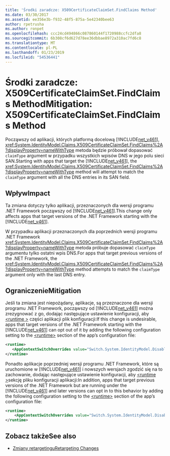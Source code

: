 ```yaml
---
title: 'Środki zaradcze: X509CertificateClaimSet.FindClaims Method'
ms.date: 03/30/2017
ms.assetid: ee356e3b-f932-48f5-875a-5e42340bee63
author: rpetrusha
ms.author: ronpet
ms.openlocfilehash: ccc24cd494866c087860144f1720988ccfc2dfa8
ms.sourcegitcommit: 6b308cf6d627d78ee36dbbae8972a310ac7fd6c8
ms.translationtype: MT
ms.contentlocale: pl-PL
ms.lasthandoff: 01/23/2019
ms.locfileid: "54536441"
---
```

# <a name="mitigation-x509certificateclaimsetfindclaims-method"></a><span data-ttu-id="930ab-102">Środki zaradcze: X509CertificateClaimSet.FindClaims Method</span><span class="sxs-lookup"><span data-stu-id="930ab-102">Mitigation: X509CertificateClaimSet.FindClaims Method</span></span>
<span data-ttu-id="930ab-103">Począwszy od aplikacji, których platformą docelową [!INCLUDE[net_v461](../../../includes/net-v461-md.md)], <xref:System.IdentityModel.Claims.X509CertificateClaimSet.FindClaims%2A?displayProperty=nameWithType> metoda będzie próbował dopasować `claimType` argument w przypadku wszystkich wpisów DNS w jego polu sieci SAN.</span><span class="sxs-lookup"><span data-stu-id="930ab-103">Starting with apps that target the [!INCLUDE[net_v461](../../../includes/net-v461-md.md)],  the <xref:System.IdentityModel.Claims.X509CertificateClaimSet.FindClaims%2A?displayProperty=nameWithType> method will attempt to match the `claimType` argument with all the DNS entries in its SAN field.</span></span>  
  
## <a name="impact"></a><span data-ttu-id="930ab-104">Wpływ</span><span class="sxs-lookup"><span data-stu-id="930ab-104">Impact</span></span>  
 <span data-ttu-id="930ab-105">Ta zmiana dotyczy tylko aplikacji, przeznaczonych dla wersji programu .NET Framework począwszy od [!INCLUDE[net_v461](../../../includes/net-v461-md.md)].</span><span class="sxs-lookup"><span data-stu-id="930ab-105">This change only affects apps that target versions of the .NET Framework starting with the [!INCLUDE[net_v461](../../../includes/net-v461-md.md)].</span></span>  
  
 <span data-ttu-id="930ab-106">W przypadku aplikacji przeznaczonych dla poprzednich wersji programu .NET Framework <xref:System.IdentityModel.Claims.X509CertificateClaimSet.FindClaims%2A?displayProperty=nameWithType> metoda próbuje dopasować `claimType` argumentu tylko ostatni wpis DNS.</span><span class="sxs-lookup"><span data-stu-id="930ab-106">For apps that target previous versions of the .NET Framework, the <xref:System.IdentityModel.Claims.X509CertificateClaimSet.FindClaims%2A?displayProperty=nameWithType> method attempts to match the `claimType` argument only with the last  DNS entry.</span></span>  
  
## <a name="mitigation"></a><span data-ttu-id="930ab-107">Ograniczenie</span><span class="sxs-lookup"><span data-stu-id="930ab-107">Mitigation</span></span>  
 <span data-ttu-id="930ab-108">Jeśli ta zmiana jest niepożądany, aplikacje, są przeznaczone dla wersji programu .NET Framework, począwszy od [!INCLUDE[net_v461](../../../includes/net-v461-md.md)] można zrezygnować z go, dodając następujące ustawienie konfiguracji, aby [ \<runtime >](../../../docs/framework/configure-apps/file-schema/runtime/runtime-element.md) części aplikacji plik konfiguracji:</span><span class="sxs-lookup"><span data-stu-id="930ab-108">If this change is undesirable, apps that target versions of the .NET Framework starting with the [!INCLUDE[net_v461](../../../includes/net-v461-md.md)] can opt out of it by adding the following configuration setting to the [\<runtime>](../../../docs/framework/configure-apps/file-schema/runtime/runtime-element.md) section of the app’s configuration file:</span></span>  
  
```xml  
<runtime>  
   <AppContextSwitchOverrides value="Switch.System.IdentityModel.DisableMultipleDNSEntriesInSANCertificate=true" />   
</runtime>  
```  
  
 <span data-ttu-id="930ab-109">Ponadto aplikacje poprzedniej wersji programu .NET Framework, które są uruchomione w [!INCLUDE[net_v461](../../../includes/net-v461-md.md)] i nowszych wersjach zgodzić się na to zachowanie, dodając następujące ustawienie konfiguracji, aby [ \<runtime >](../../../docs/framework/configure-apps/file-schema/runtime/runtime-element.md)sekcję pliku konfiguracji aplikacji:</span><span class="sxs-lookup"><span data-stu-id="930ab-109">In addition, apps that target previous versions of the .NET Framework but are running under the [!INCLUDE[net_v461](../../../includes/net-v461-md.md)] and later versions can opt in to this behavior by adding the following configuration setting to the [\<runtime>](../../../docs/framework/configure-apps/file-schema/runtime/runtime-element.md) section of the app’s configuration file:</span></span>  
  
```xml  
<runtime>  
    <AppContextSwitchOverrides value="Switch.System.IdentityModel.DisableMultipleDNSEntriesInSANCertificate=false" />   
</runtime>  
```  
  
## <a name="see-also"></a><span data-ttu-id="930ab-110">Zobacz także</span><span class="sxs-lookup"><span data-stu-id="930ab-110">See also</span></span>
- [<span data-ttu-id="930ab-111">Zmiany retargetingu</span><span class="sxs-lookup"><span data-stu-id="930ab-111">Retargeting Changes</span></span>](../../../docs/framework/migration-guide/retargeting-changes-in-the-net-framework-4-6-1.md)
